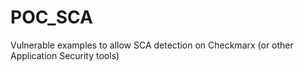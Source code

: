 # POC_SCA

Vulnerable examples to allow SCA detection on Checkmarx (or other Application Security tools)